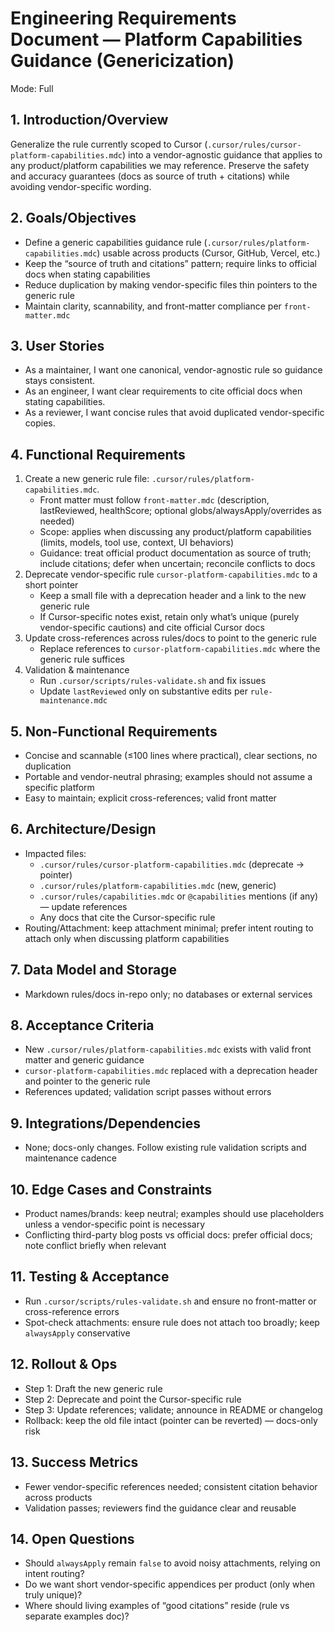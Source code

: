 # Engineering Requirements Document — Platform Capabilities Guidance (Genericization)

Mode: Full

## 1. Introduction/Overview

Generalize the rule currently scoped to Cursor (`.cursor/rules/cursor-platform-capabilities.mdc`) into a vendor-agnostic guidance that applies to any product/platform capabilities we may reference. Preserve the safety and accuracy guarantees (docs as source of truth + citations) while avoiding vendor-specific wording.

## 2. Goals/Objectives

- Define a generic capabilities guidance rule (`.cursor/rules/platform-capabilities.mdc`) usable across products (Cursor, GitHub, Vercel, etc.)
- Keep the “source of truth and citations” pattern; require links to official docs when stating capabilities
- Reduce duplication by making vendor-specific files thin pointers to the generic rule
- Maintain clarity, scannability, and front-matter compliance per `front-matter.mdc`

## 3. User Stories

- As a maintainer, I want one canonical, vendor-agnostic rule so guidance stays consistent.
- As an engineer, I want clear requirements to cite official docs when stating capabilities.
- As a reviewer, I want concise rules that avoid duplicated vendor-specific copies.

## 4. Functional Requirements

1. Create a new generic rule file: `.cursor/rules/platform-capabilities.mdc`.
   - Front matter must follow `front-matter.mdc` (description, lastReviewed, healthScore; optional globs/alwaysApply/overrides as needed)
   - Scope: applies when discussing any product/platform capabilities (limits, models, tool use, context, UI behaviors)
   - Guidance: treat official product documentation as source of truth; include citations; defer when uncertain; reconcile conflicts to docs
2. Deprecate vendor-specific rule `cursor-platform-capabilities.mdc` to a short pointer
   - Keep a small file with a deprecation header and a link to the new generic rule
   - If Cursor-specific notes exist, retain only what’s unique (purely vendor-specific cautions) and cite official Cursor docs
3. Update cross-references across rules/docs to point to the generic rule
   - Replace references to `cursor-platform-capabilities.mdc` where the generic rule suffices
4. Validation & maintenance
   - Run `.cursor/scripts/rules-validate.sh` and fix issues
   - Update `lastReviewed` only on substantive edits per `rule-maintenance.mdc`

## 5. Non-Functional Requirements

- Concise and scannable (≤100 lines where practical), clear sections, no duplication
- Portable and vendor-neutral phrasing; examples should not assume a specific platform
- Easy to maintain; explicit cross-references; valid front matter

## 6. Architecture/Design

- Impacted files:
  - `.cursor/rules/cursor-platform-capabilities.mdc` (deprecate → pointer)
  - `.cursor/rules/platform-capabilities.mdc` (new, generic)
  - `.cursor/rules/capabilities.mdc` or `@capabilities` mentions (if any) — update references
  - Any docs that cite the Cursor-specific rule
- Routing/Attachment: keep attachment minimal; prefer intent routing to attach only when discussing platform capabilities

## 7. Data Model and Storage

- Markdown rules/docs in-repo only; no databases or external services

## 8. Acceptance Criteria

- New `.cursor/rules/platform-capabilities.mdc` exists with valid front matter and generic guidance
- `cursor-platform-capabilities.mdc` replaced with a deprecation header and pointer to the generic rule
- References updated; validation script passes without errors

## 9. Integrations/Dependencies

- None; docs-only changes. Follow existing rule validation scripts and maintenance cadence

## 10. Edge Cases and Constraints

- Product names/brands: keep neutral; examples should use placeholders unless a vendor-specific point is necessary
- Conflicting third-party blog posts vs official docs: prefer official docs; note conflict briefly when relevant

## 11. Testing & Acceptance

- Run `.cursor/scripts/rules-validate.sh` and ensure no front-matter or cross-reference errors
- Spot-check attachments: ensure rule does not attach too broadly; keep `alwaysApply` conservative

## 12. Rollout & Ops

- Step 1: Draft the new generic rule
- Step 2: Deprecate and point the Cursor-specific rule
- Step 3: Update references; validate; announce in README or changelog
- Rollback: keep the old file intact (pointer can be reverted) — docs-only risk

## 13. Success Metrics

- Fewer vendor-specific references needed; consistent citation behavior across products
- Validation passes; reviewers find the guidance clear and reusable

## 14. Open Questions

- Should `alwaysApply` remain `false` to avoid noisy attachments, relying on intent routing?
- Do we want short vendor-specific appendices per product (only when truly unique)?
- Where should living examples of “good citations” reside (rule vs separate examples doc)?
